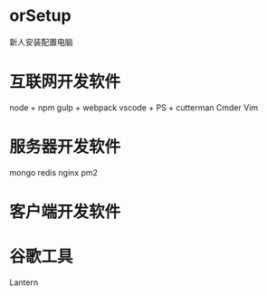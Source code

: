 # orSetup
新人安装配置电脑


# 互联网开发软件
node + npm
gulp + webpack
vscode + 
PS + cutterman
Cmder
Vim




# 服务器开发软件
mongo
redis
nginx
pm2


# 客户端开发软件



# 谷歌工具
Lantern


